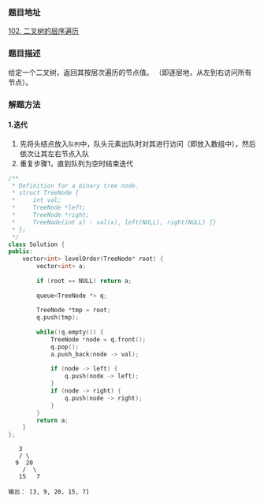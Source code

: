 ### 题目地址
[102. 二叉树的层序遍历](https://leetcode-cn.com/problems/binary-tree-level-order-traversal/)
### 题目描述
给定一个二叉树，返回其按层次遍历的节点值。 （即逐层地，从左到右访问所有节点）。

### 解题方法
#### 1.迭代

1. 先将头结点放入`队列`中，队头元素出队时对其进行访问（即放入数组中），然后依次让其左右节点入队
2. 重复步骤1，直到队列为空时结束迭代

```C++
/**
 * Definition for a binary tree node.
 * struct TreeNode {
 *     int val;
 *     TreeNode *left;
 *     TreeNode *right;
 *     TreeNode(int x) : val(x), left(NULL), right(NULL) {}
 * };
 */
class Solution {
public:
    vector<int> levelOrder(TreeNode* root) {
        vector<int> a;
        
        if (root == NULL) return a;
        
        queue<TreeNode *> q;
        
        TreeNode *tmp = root;
        q.push(tmp);
            
        while(!q.empty()) {
            TreeNode *node = q.front();
            q.pop();
            a.push_back(node -> val);
            
            if (node -> left) {
                q.push(node -> left);
            }
            if (node -> right) {
                q.push(node -> right);
            }
        }
        return a;
    }
};
```

```
   3
   / \
  9  20
    /  \
   15   7
   
输出： [3, 9, 20, 15, 7]
```
